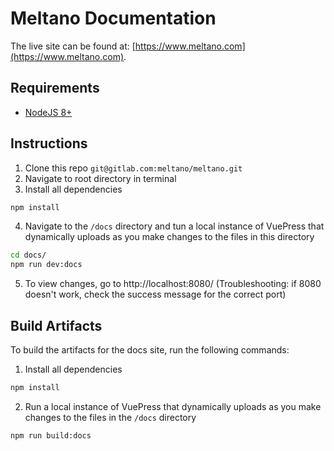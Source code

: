 # Meltano Documentation

The live site can be found at: [https://www.meltano.com](https://www.meltano.com).

## Requirements

- [NodeJS 8+](https://nodejs.org/)

## Instructions

1. Clone this repo `git@gitlab.com:meltano/meltano.git`
1. Navigate to root directory in terminal
1. Install all dependencies
```bash
npm install
```
4. Navigate to the `/docs` directory and tun a local instance of VuePress that dynamically uploads as you make changes to the files in this directory
```bash
cd docs/
npm run dev:docs
```

5. To view changes, go to http://localhost:8080/ (Troubleshooting: if 8080 doesn't work, check the success message for the correct port)

## Build Artifacts

To build the artifacts for the docs site, run the following commands:

1. Install all dependencies
```bash
npm install
```
2. Run a local instance of VuePress that dynamically uploads as you make changes to the files in the `/docs` directory
```bash
npm run build:docs
```
